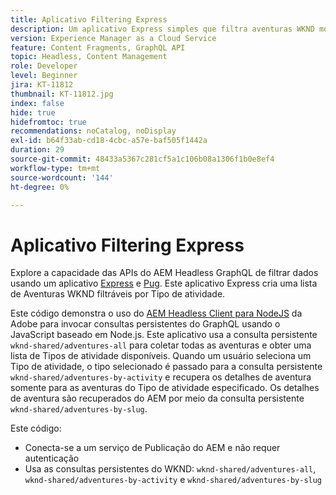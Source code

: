 ```yaml
---
title: Aplicativo Filtering Express
description: Um aplicativo Express simples que filtra aventuras WKND modeladas com Fragmentos de conteúdo.
version: Experience Manager as a Cloud Service
feature: Content Fragments, GraphQL API
topic: Headless, Content Management
role: Developer
level: Beginner
jira: KT-11812
thumbnail: KT-11812.jpg
index: false
hide: true
hidefromtoc: true
recommendations: noCatalog, noDisplay
exl-id: b64f33ab-cd18-4cbc-a57e-baf505f1442a
duration: 29
source-git-commit: 48433a5367c281cf5a1c106b08a1306f1b0e8ef4
workflow-type: tm+mt
source-wordcount: '144'
ht-degree: 0%

---
```


# Aplicativo Filtering Express

Explore a capacidade das APIs do AEM Headless GraphQL de filtrar dados usando um aplicativo [Express](https://expressjs.com/) e [Pug](https://pugjs.org/). Este aplicativo Express cria uma lista de Aventuras WKND filtráveis por Tipo de atividade.

Este código demonstra o uso do [AEM Headless Client para NodeJS](https://github.com/adobe/aem-headless-client-nodejs#aem-headless-client-for-nodejs) da Adobe para invocar consultas persistentes do GraphQL usando o JavaScript baseado em Node.js. Este aplicativo usa a consulta persistente `wknd-shared/adventures-all` para coletar todas as aventuras e obter uma lista de Tipos de atividade disponíveis. Quando um usuário seleciona um Tipo de atividade, o tipo selecionado é passado para a consulta persistente `wknd-shared/adventures-by-activity` e recupera os detalhes de aventura somente para as aventuras do Tipo de atividade especificado. Os detalhes de aventura são recuperados do AEM por meio da consulta persistente `wknd-shared/adventures-by-slug`.

Este código:

+ Conecta-se a um serviço de Publicação do AEM e não requer autenticação
+ Usa as consultas persistentes do WKND: `wknd-shared/adventures-all`, `wknd-shared/adventures-by-activity` e `wknd-shared/adventures-by-slug`

